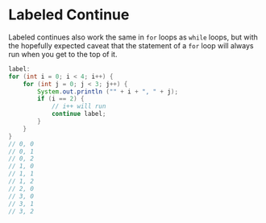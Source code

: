 # Labeled Continue

Labeled continues also work the same in `for` loops as `while` loops, but with the hopefully expected caveat that
the statement of a `for` loop will always run when you get to the top of it.

```java
label:
for (int i = 0; i < 4; i++) {
    for (int j = 0; j < 3; j++) { 
        System.out.println ("" + i + ", " + j);
        if (i == 2) {
            // i++ will run
            continue label;
        }   
    }
}
// 0, 0
// 0, 1
// 0, 2
// 1, 0
// 1, 1
// 1, 2
// 2, 0
// 3, 0
// 3, 1
// 3, 2
```